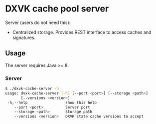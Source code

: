 # DXVK cache pool server

Server (users do not need this):
- Centralized storage. Provides REST interface to access caches and signatures.

## Usage

The server requires Java >= 8.

### Server
```bash
$ ./dxvk-cache-server -h
usage: dvxk-cache-server [-h] [--port <port>] [--storage <path>]
       [--versions <version>]
 -h,--help                 show this help
    --port <port>          Server port
    --storage <path>       Storage path
    --versions <version>   DXVK state cache versions to accept
```

